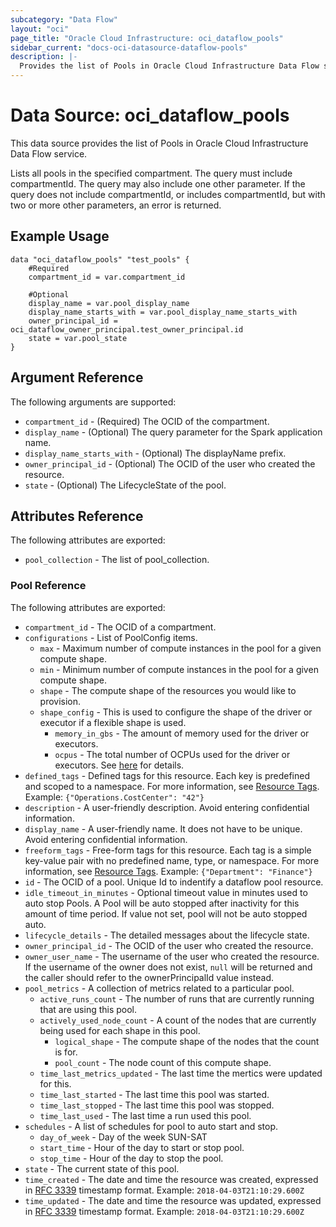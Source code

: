 ```yaml
---
subcategory: "Data Flow"
layout: "oci"
page_title: "Oracle Cloud Infrastructure: oci_dataflow_pools"
sidebar_current: "docs-oci-datasource-dataflow-pools"
description: |-
  Provides the list of Pools in Oracle Cloud Infrastructure Data Flow service
---
```


# Data Source: oci_dataflow_pools
This data source provides the list of Pools in Oracle Cloud Infrastructure Data Flow service.

Lists all pools in the specified compartment. The query must include compartmentId. The query may also include one other parameter. If the query does not include compartmentId, or includes compartmentId, but with two or more other parameters, an error is returned.


## Example Usage

```hcl
data "oci_dataflow_pools" "test_pools" {
	#Required
	compartment_id = var.compartment_id

	#Optional
	display_name = var.pool_display_name
	display_name_starts_with = var.pool_display_name_starts_with
	owner_principal_id = oci_dataflow_owner_principal.test_owner_principal.id
	state = var.pool_state
}
```

## Argument Reference

The following arguments are supported:

* `compartment_id` - (Required) The OCID of the compartment. 
* `display_name` - (Optional) The query parameter for the Spark application name. 
* `display_name_starts_with` - (Optional) The displayName prefix. 
* `owner_principal_id` - (Optional) The OCID of the user who created the resource. 
* `state` - (Optional) The LifecycleState of the pool. 


## Attributes Reference

The following attributes are exported:

* `pool_collection` - The list of pool_collection.

### Pool Reference

The following attributes are exported:

* `compartment_id` - The OCID of a compartment. 
* `configurations` - List of PoolConfig items. 
	* `max` - Maximum number of compute instances in the pool for a given compute shape. 
	* `min` - Minimum number of compute instances in the pool for a given compute shape. 
	* `shape` - The compute shape of the resources you would like to provision. 
	* `shape_config` - This is used to configure the shape of the driver or executor if a flexible shape is used. 
		* `memory_in_gbs` - The amount of memory used for the driver or executors. 
		* `ocpus` - The total number of OCPUs used for the driver or executors. See [here](https://docs.cloud.oracle.com/en-us/iaas/api/#/en/iaas/20160918/Shape/) for details. 
* `defined_tags` - Defined tags for this resource. Each key is predefined and scoped to a namespace. For more information, see [Resource Tags](https://docs.cloud.oracle.com/iaas/Content/General/Concepts/resourcetags.htm). Example: `{"Operations.CostCenter": "42"}` 
* `description` - A user-friendly description. Avoid entering confidential information. 
* `display_name` - A user-friendly name. It does not have to be unique. Avoid entering confidential information. 
* `freeform_tags` - Free-form tags for this resource. Each tag is a simple key-value pair with no predefined name, type, or namespace. For more information, see [Resource Tags](https://docs.cloud.oracle.com/iaas/Content/General/Concepts/resourcetags.htm). Example: `{"Department": "Finance"}` 
* `id` - The OCID of a pool. Unique Id to indentify a dataflow pool resource. 
* `idle_timeout_in_minutes` - Optional timeout value in minutes used to auto stop Pools. A Pool will be auto stopped after inactivity for this amount of time period. If value not set, pool will not be auto stopped auto. 
* `lifecycle_details` - The detailed messages about the lifecycle state. 
* `owner_principal_id` - The OCID of the user who created the resource. 
* `owner_user_name` - The username of the user who created the resource.  If the username of the owner does not exist, `null` will be returned and the caller should refer to the ownerPrincipalId value instead. 
* `pool_metrics` - A collection of metrics related to a particular pool. 
	* `active_runs_count` - The number of runs that are currently running that are using this pool. 
	* `actively_used_node_count` - A count of the nodes that are currently being used for each shape in this pool. 
		* `logical_shape` - The compute shape of the nodes that the count is for. 
		* `pool_count` - The node count of this compute shape. 
	* `time_last_metrics_updated` - The last time the mertics were updated for this. 
	* `time_last_started` - The last time this pool was started. 
	* `time_last_stopped` - The last time this pool was stopped. 
	* `time_last_used` - The last time a run used this pool. 
* `schedules` - A list of schedules for pool to auto start and stop. 
	* `day_of_week` - Day of the week SUN-SAT 
	* `start_time` - Hour of the day to start or stop pool.
	* `stop_time` - Hour of the day to stop the pool.
* `state` - The current state of this pool. 
* `time_created` - The date and time the resource was created, expressed in [RFC 3339](https://tools.ietf.org/html/rfc3339) timestamp format. Example: `2018-04-03T21:10:29.600Z` 
* `time_updated` - The date and time the resource was updated, expressed in [RFC 3339](https://tools.ietf.org/html/rfc3339) timestamp format. Example: `2018-04-03T21:10:29.600Z` 

